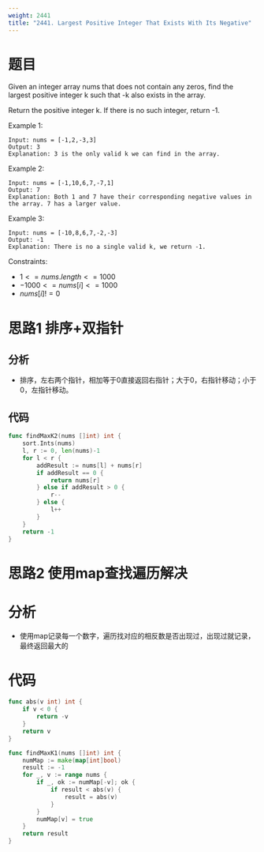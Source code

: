 ```yaml
---
weight: 2441
title: "2441. Largest Positive Integer That Exists With Its Negative"
---
```


# 题目

Given an integer array nums that does not contain any zeros, find the largest positive integer k such that -k also exists in the array.

Return the positive integer k. If there is no such integer, return -1.

Example 1:

```
Input: nums = [-1,2,-3,3]
Output: 3
Explanation: 3 is the only valid k we can find in the array.
```

Example 2:

```
Input: nums = [-1,10,6,7,-7,1]
Output: 7
Explanation: Both 1 and 7 have their corresponding negative values in the array. 7 has a larger value.
```

Example 3:

```
Input: nums = [-10,8,6,7,-2,-3]
Output: -1
Explanation: There is no a single valid k, we return -1.
```

Constraints:

- $1 <= nums.length <= 1000$
- $-1000 <= nums[i] <= 1000$
- $nums[i] != 0$

# 思路1 排序+双指针

## 分析

- 排序，左右两个指针，相加等于0直接返回右指针；大于0，右指针移动；小于0，左指针移动。

## 代码

```go
func findMaxK2(nums []int) int {
	sort.Ints(nums)
	l, r := 0, len(nums)-1
	for l < r {
		addResult := nums[l] + nums[r]
		if addResult == 0 {
			return nums[r]
		} else if addResult > 0 {
			r--
		} else {
			l++
		}
	}
	return -1
}
```

# 思路2 使用map查找遍历解决

# 分析

- 使用map记录每一个数字，遍历找对应的相反数是否出现过，出现过就记录，最终返回最大的

# 代码

```go
func abs(v int) int {
	if v < 0 {
		return -v
	}
	return v
}

func findMaxK1(nums []int) int {
	numMap := make(map[int]bool)
	result := -1
	for _, v := range nums {
		if _, ok := numMap[-v]; ok {
			if result < abs(v) {
				result = abs(v)
			}
		}
		numMap[v] = true
	}
	return result
}
```

